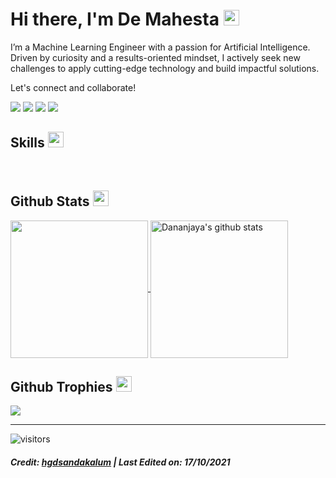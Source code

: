   <h1>Hi there, I'm De Mahesta <img src="https://media.giphy.com/media/hvRJCLFzcasrR4ia7z/giphy.gif" width="25px"></h1>   
<p>I’m a Machine Learning Engineer with a passion for Artificial Intelligence. Driven by curiosity and a results-oriented mindset, I actively seek new challenges to apply cutting-edge technology and build impactful solutions.</p>
<p>Let's connect and collaborate!</p>
  <p>
    <a href="https://www.linkedin.com/in/demahesta/" target="_blank"><img src="https://img.shields.io/badge/-LinkedIn-0077B5?style=for-the-badge&logo=Linkedin&logoColor=white"></a>
    <a href="mailto:dewamahesta2711@gmail.com" target="_blank"><img src="https://img.shields.io/badge/-Email-D14836?style=for-the-badge&logo=Gmail&logoColor=white"></a>
    <a href="https://www.instagram.com/demahesta/" target="_blank"><img src="https://img.shields.io/badge/Instagram-222222?&amp;style=flat-square&amp;logo=instagram&amp;logoColor=white&amp;link=https://www.instagram.com/demahesta)](https://www.instagram.com/demahesta/"></a>
    <a href="https://www.facebook.com/dewa mahesta" target="_blank"><img src="https://img.shields.io/badge/Facebook-222222?&amp;style=flat-square&amp;logo=facebook&amp;logoColor=white&amp;link=https://www.facebook.com/h.g.d.sandakalum)](https://www.facebook.com/h.g.d.sandakalum"></a>
  </p>
<h2 id="skills">Skills <img src="https://media.giphy.com/media/QssGEmpkyEOhBCb7e1/giphy.gif" width="25px"></h2>
<p><img src="https://img.shields.io/badge/Code-JAVA-informational?style=flat&amp;logo=java&amp;logoColor=white&amp;color=ffffff" alt="">
<img src="https://img.shields.io/badge/Code-PHP-informational?style=flat&amp;logo=php&amp;logoColor=white&amp;color=ffffff" alt="">
<img src="https://img.shields.io/badge/Code-C++-informational?style=flat&amp;logo=c++&amp;logoColor=white&amp;color=ffffff" alt="">
<img src="https://img.shields.io/badge/Code-HTML5-informational?style=flat&amp;logo=html5&amp;logoColor=white&amp;color=ffffff" alt="">
<img src="https://img.shields.io/badge/Code-CSS-informational?style=flat&amp;logo=css3&amp;logoColor=white&amp;color=ffffff" alt="">
<img src="https://img.shields.io/badge/Code-Bootstrap-informational?style=flat&amp;logo=bootstrap&amp;logoColor=white&amp;color=ffffff" alt="">
<img src="https://img.shields.io/badge/Code-JavaScript-informational?style=flat&amp;logo=javascript&amp;logoColor=white&amp;color=ffffff" alt="">
<img src="https://img.shields.io/badge/Code-TypeScript-informational?style=flat&amp;logo=typescript&amp;logoColor=white&amp;color=ffffff" alt="">
<img src="https://img.shields.io/badge/Code-NodeJS-informational?style=flat&amp;logo=Node.js&amp;logoColor=white&amp;color=ffffff" alt="">
<img src="https://img.shields.io/badge/Code-ExpressJS-informational?style=flat&amp;logo=express&amp;logoColor=white&amp;color=ffffff" alt="">
<img src="https://img.shields.io/badge/Code-ReactJS-informational?style=flat&amp;logo=react&amp;logoColor=white&amp;color=ffffff" alt="">
<img src="https://img.shields.io/badge/Code-ReactNative-informational?style=flat&amp;logo=react&amp;logoColor=white&amp;color=ffffff" alt="">
<img src="https://img.shields.io/badge/Code-VueJS-informational?style=flat&amp;logo=vue.js&amp;logoColor=white&amp;color=ffffff" alt="">
<img src="https://img.shields.io/badge/Code-Laravel-informational?style=flat&amp;logo=laravel&amp;logoColor=white&amp;color=ffffff" alt="">
<img src="https://img.shields.io/badge/Code-Flutter-informational?style=flat&amp;logo=flutter&amp;logoColor=white&amp;color=ffffff" alt="">
<img src="https://img.shields.io/badge/Code-Dart-informational?style=flat&amp;logo=dart&amp;logoColor=white&amp;color=ffffff" alt="">
<img src="https://img.shields.io/badge/Code-Android-informational?style=flat&amp;logo=android&amp;logoColor=white&amp;color=ffffff" alt="">
<img src="https://img.shields.io/badge/Database-MongoDB-informational?style=flat&amp;logo=mongodb&amp;logoColor=white&amp;color=ffffff" alt="">
<img src="https://img.shields.io/badge/Database-MySQL-informational?style=flat&amp;logo=mysql&amp;logoColor=white&amp;color=ffffff" alt="">
<img src="https://img.shields.io/badge/Database-SQLite-informational?style=flat&amp;logo=sqlite&amp;logoColor=white&amp;color=ffffff" alt="">
<img src="https://img.shields.io/badge/WEB-WordPress-informational?style=flat&amp;logo=wordpress&amp;logoColor=white&amp;color=ffffff" alt=""></p>
<h2 id="github-stats">Github Stats <img src="https://media.giphy.com/media/cj87CxfRtrUifF3Ryk/giphy.gif" width="25px"></h2>
<a href="https://github.com/hgdsandakalum">
  <img align="center" src="https://github-readme-stats.vercel.app/api/top-langs/?username=hgdsandakalum&amp;show_icons=true&amp;theme=dark&amp;langs_count=8&amp;count_private=true&amp;card_width=280" height="220px">
</a>
<a href="https://github.com/hgdsandakalum">
 <img align="center" src="https://github-readme-stats.vercel.app/api?username=hgdsandakalum&amp;count_private=true&amp;hide=stars&amp;show_icons=true&amp;theme=dark&amp;line_height=27" alt="Dananjaya's github stats" height="220px">
</a>
<h2 id="github-trophies">Github Trophies <img src="https://media.giphy.com/media/QBw33dFlgxnzXSAS27/giphy.gif" width="25px"></h2>
<img src="https://github-profile-trophy.vercel.app/?username=hgdsandakalum&amp;theme=onestar&amp;rank=SSS,SS,S,AAA,AA,A,B,C,SECRET">
<hr>
<p><img src="https://visitor-badge.glitch.me/badge?page_id=hgdsandakalum.602d829" alt="visitors"></p>
<h5 id="credit-hgdsandakalum--last-edited-on-17102021">Credit: <a href="https://github.com/hgdsandakalum">hgdsandakalum</a> | Last Edited on: 17/10/2021</h5>
